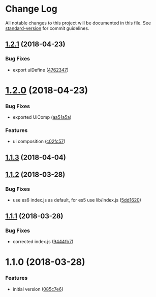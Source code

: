 # Change Log

All notable changes to this project will be documented in this file. See [standard-version](https://github.com/conventional-changelog/standard-version) for commit guidelines.

<a name="1.2.1"></a>
## [1.2.1](https://github.com/denny99/react-jsf/compare/v1.2.0...v1.2.1) (2018-04-23)


### Bug Fixes

* export uiDefine ([4762347](https://github.com/denny99/react-jsf/commit/4762347))



<a name="1.2.0"></a>
# [1.2.0](https://github.com/denny99/react-jsf/compare/v1.1.3...v1.2.0) (2018-04-23)


### Bug Fixes

* exported UiComp ([aa51a5a](https://github.com/denny99/react-jsf/commit/aa51a5a))


### Features

* ui composition ([c02fc57](https://github.com/denny99/react-jsf/commit/c02fc57))



<a name="1.1.3"></a>
## [1.1.3](https://github.com/denny99/react-jsf/compare/v1.1.2...v1.1.3) (2018-04-04)



<a name="1.1.2"></a>
## [1.1.2](https://github.com/denny99/react-jsf/compare/v1.1.1...v1.1.2) (2018-03-28)


### Bug Fixes

* use es6 index.js as default, for es5 use lib/index.js ([5dd1620](https://github.com/denny99/react-jsf/commit/5dd1620))



<a name="1.1.1"></a>
## [1.1.1](https://github.com/denny99/react-jsf/compare/v1.1.0...v1.1.1) (2018-03-28)


### Bug Fixes

* corrected index.js ([9444fb7](https://github.com/denny99/react-jsf/commit/9444fb7))



<a name="1.1.0"></a>
# 1.1.0 (2018-03-28)


### Features

* initial version ([085c7e6](https://github.com/denny99/react-jsf/commit/085c7e6))
